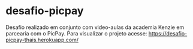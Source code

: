 # desafio-picpay

Desafio realizado em conjunto com video-aulas da academia Kenzie em parcearia com o PicPay.
Para visualizar o projeto acesse: https://desafio-picpay-thais.herokuapp.com/
